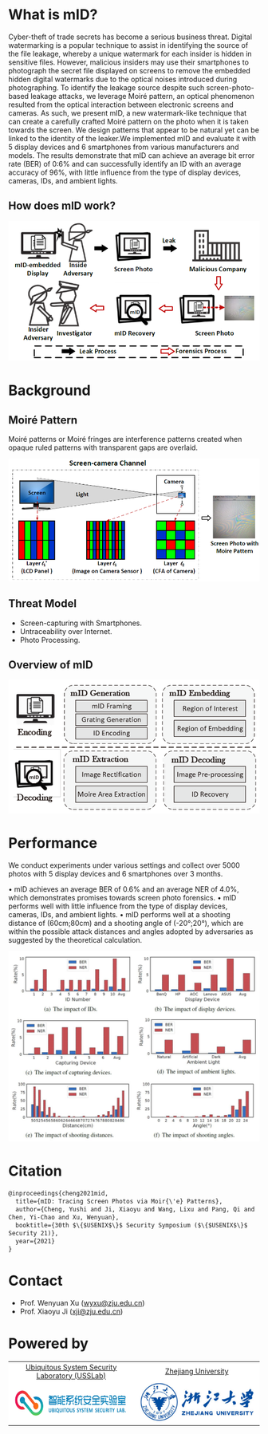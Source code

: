 # What is mID?

Cyber-theft of trade secrets has become a serious business threat. Digital watermarking is a popular technique to assist in identifying the source of the file leakage, whereby a unique watermark for each insider is hidden in sensitive files. However, malicious insiders may use their smartphones to photograph the secret file displayed on screens to remove the embedded hidden digital watermarks due to the optical
noises introduced during photographing. To identify the leakage source despite such screen-photo-based leakage attacks, we leverage Moiré pattern, an optical phenomenon resulted from the optical interaction between electronic screens and cameras. As such, we present mID, a new watermark-like technique that can create a carefully crafted Moiré pattern on the photo when it is taken towards the screen. We design patterns that appear to be natural yet can be linked to the identity of the leaker.We implemented mID and evaluate it with 5 display devices and 6 smartphones from various manufacturers and models. The results demonstrate that mID can achieve an average bit error rate (BER) of 0:6% and can successfully identify an ID with an average accuracy of 96%, with little influence from the type of display devices, cameras, IDs, and ambient lights. 

## How does mID work?

<img src="./images/scene.png" alt="attack" style="zoom: 67%;" />

# Background

## Moiré Pattern

Moiré patterns or Moiré fringes are interference patterns created when opaque ruled patterns with transparent gaps are overlaid.

![moire](./images/moirepattern.png)

## Threat Model

- Screen-capturing with Smartphones.
- Untraceability over Internet.
- Photo Processing.

## Overview of mID

<img src="./images/overview.png" alt="overview" style="zoom:67%;" />

# Performance

We conduct experiments under various settings and collect over 5000 photos with 5 display devices and 6 smartphones over 3 months.

• mID achieves an average BER of 0.6% and an average NER of 4.0%, which demonstrates promises towards
screen photo forensics.
• mID performs well with little influence from the type of display devices, cameras, IDs, and ambient lights.
• mID performs well at a shooting distance of (60cm;80cm) and a shooting angle of (-20°;20°),
which are within the possible attack distances and angles adopted by adversaries as suggested by the theoretical calculation.

<img src="./images/eva_total.png" alt="moire" style="zoom: 67%;" />

# Citation

```
@inproceedings{cheng2021mid,
  title={mID: Tracing Screen Photos via Moir{\'e} Patterns},
  author={Cheng, Yushi and Ji, Xiaoyu and Wang, Lixu and Pang, Qi and Chen, Yi-Chao and Xu, Wenyuan},
  booktitle={30th $\{$USENIX$\}$ Security Symposium ($\{$USENIX$\}$ Security 21)},
  year={2021}
}
```

# Contact
* Prof. Wenyuan Xu (<wyxu@zju.edu.cn>)
* Prof. Xiaoyu Ji (<xji@zju.edu.cn>)

# Powered by

<table bgcolor="white">
<tr valign="middle">
<td width="50%" align="center" colspan="2">
 <a href="http://usslab.org">Ubiquitous System Security Laboratory (USSLab) 
</td>
<td width="50%" align="center" colspan="2">
  <a href="http://www.zju.edu.cn/english">Zhejiang University 
</td>
</tr>
<tr valign="middle">
<td width="50%" align="center" colspan="2">
  <a href="http://usslab.org"></a>
  <a href="http://usslab.org"><img 
src="./images/usslab_logo.png" height="80"></a>
</td>
<td width="50%" align="center" colspan="2">
  <a href="http://www.zju.edu.cn/english/"></a>
  <a href="http://www.zju.edu.cn/english/"><img 
src="./images/zju_logo.png" height="80"></a>
</td>
</tr>
</table>
